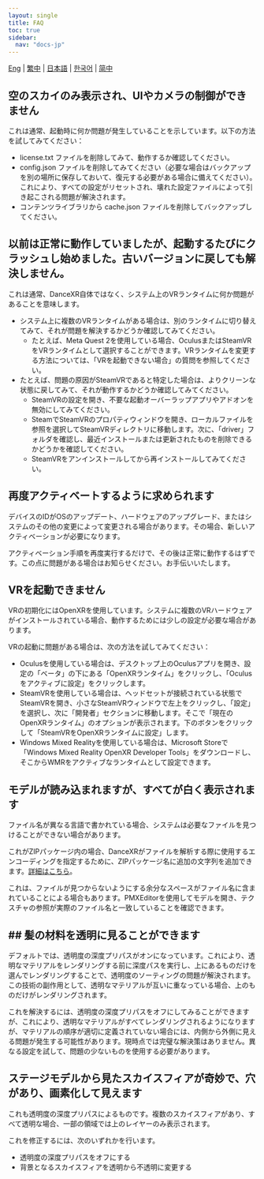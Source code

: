 ```yaml
---
layout: single
title: FAQ
toc: true
sidebar:
  nav: "docs-jp"
---
```

[Eng](/dancexr/faq) | [繁中](/tw/dancexr/faq) | [日本語](/jp/dancexr/faq) | [한국어](/kr/dancexr/faq) | [简中](/zh/dancexr/faq)


## 空のスカイのみ表示され、UIやカメラの制御ができません
これは通常、起動時に何か問題が発生していることを示しています。以下の方法を試してみてください：
* license.txt ファイルを削除してみて、動作するか確認してください。
* config.json ファイルを削除してみてください（必要な場合はバックアップを別の場所に保存しておいて、復元する必要がある場合に備えてください）。これにより、すべての設定がリセットされ、壊れた設定ファイルによって引き起こされる問題が解決されます。
* コンテンツライブラリから cache.json ファイルを削除してバックアップしてください。


## 以前は正常に動作していましたが、起動するたびにクラッシュし始めました。古いバージョンに戻しても解決しません。
これは通常、DanceXR自体ではなく、システム上のVRランタイムに何か問題があることを意味します。
* システム上に複数のVRランタイムがある場合は、別のランタイムに切り替えてみて、それが問題を解決するかどうか確認してみてください。
  * たとえば、Meta Quest 2を使用している場合、OculusまたはSteamVRをVRランタイムとして選択することができます。VRランタイムを変更する方法については、「VRを起動できない場合」の質問を参照してください。
* たとえば、問題の原因がSteamVRであると特定した場合は、よりクリーンな状態に戻してみて、それが動作するかどうか確認してみてください。
  * SteamVRの設定を開き、不要な起動オーバーラップアプリやアドオンを無効にしてみてください。
  * SteamでSteamVRのプロパティウィンドウを開き、ローカルファイルを参照を選択してSteamVRディレクトリに移動します。次に、「driver」フォルダを確認し、最近インストールまたは更新されたものを削除できるかどうかを確認してください。
  * SteamVRをアンインストールしてから再インストールしてみてください。


## 再度アクティベートするように求められます
デバイスのIDがOSのアップデート、ハードウェアのアップグレード、またはシステムのその他の変更によって変更される場合があります。その場合、新しいアクティベーションが必要になります。

アクティベーション手順を再度実行するだけで、その後は正常に動作するはずです。この点に問題がある場合はお知らせください。お手伝いいたします。


## VRを起動できません
VRの初期化にはOpenXRを使用しています。システムに複数のVRハードウェアがインストールされている場合、動作するためには少しの設定が必要な場合があります。

VRの起動に問題がある場合は、次の方法を試してみてください：
* Oculusを使用している場合は、デスクトップ上のOculusアプリを開き、設定の「ベータ」の下にある「OpenXRランタイム」をクリックし、「Oculusをアクティブに設定」をクリックします。
* SteamVRを使用している場合は、ヘッドセットが接続されている状態でSteamVRを開き、小さなSteamVRウィンドウで左上をクリックし、「設定」を選択し、次に「開発者」セクションに移動します。そこで「現在のOpenXRランタイム」のオプションが表示されます。下のボタンをクリックして「SteamVRをOpenXRランタイムに設定」します。
* Windows Mixed Realityを使用している場合は、Microsoft Storeで「Windows Mixed Reality OpenXR Developer Tools」をダウンロードし、そこからWMRをアクティブなランタイムとして設定できます。


## モデルが読み込まれますが、すべてが白く表示されます
ファイル名が異なる言語で書かれている場合、システムは必要なファイルを見つけることができない場合があります。

これがZIPパッケージ内の場合、DanceXRがファイルを解析する際に使用するエンコーディングを指定するために、ZIPパッケージ名に追加の文字列を追加できます。[詳細はこちら](features/zip_format)。

これは、ファイルが見つからないようにする余分なスペースがファイル名に含まれていることによる場合もあります。PMXEditorを使用してモデルを開き、テクスチャの参照が実際のファイル名と一致していることを確認できます。
## ## 髪の材料を透明に見ることができます
デフォルトでは、透明度の深度プリパスがオンになっています。これにより、透明なマテリアルをレンダリングする前に深度パスを実行し、上にあるものだけを選んでレンダリングすることで、透明度のソーティングの問題が解決されます。この技術の副作用として、透明なマテリアルが互いに重なっている場合、上のものだけがレンダリングされます。

これを解決するには、透明度の深度プリパスをオフにしてみることができますが、これにより、透明なマテリアルがすべてレンダリングされるようになりますが、マテリアルの順序が適切に定義されていない場合には、内側から外側に見える問題が発生する可能性があります。現時点では完璧な解決策はありません。異なる設定を試して、問題の少ないものを使用する必要があります。

## ステージモデルから見たスカイスフィアが奇妙で、穴があり、画素化して見えます
これも透明度の深度プリパスによるものです。複数のスカイスフィアがあり、すべて透明な場合、一部の領域では上のレイヤーのみ表示されます。

これを修正するには、次のいずれかを行います。
* 透明度の深度プリパスをオフにする
* 背景となるスカイスフィアを透明から不透明に変更する